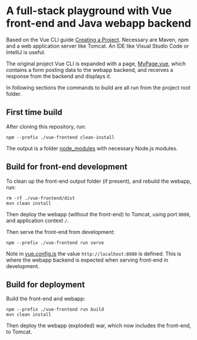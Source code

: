 # A full-stack playground with Vue front-end and Java webapp backend

Based on the Vue CLI guide 
[Creating a Project](https://cli.vuejs.org/guide/creating-a-project.html).
Necessary are Maven, npm and a web application server like Tomcat.
An IDE like Visual Studio Code or IntelliJ is useful.

The original project Vue CLI is expanded with a page,
[MyPage.vue](./vue-frontend/src/views/MyPage.vue),
which contains a form posting data to the webapp backend,
and receives a response from the backend and displays it.

In following sections the commands to build are all run from the project root folder.

## First time build

After cloning this repository, run:
```shell
npm --prefix ./vue-frontend clean-install
```

The output is a folder [node_modules](./vue-frontend/node_modules)
with necessary Node.js modules.

## Build for front-end development

To clean up the front-end output folder (if present),
and rebuild the webapp, run:
```shell
rm -rf ./vue-frontend/dist
mvn clean install
```

Then deploy the webapp (without the front-end) to Tomcat,
using port `8080`, and application context `/`.

Then serve the front-end from development:
```shell
npm --prefix ./vue-frontend run serve
```

Note in [vue.config.js](./vue-frontend/vue.config.js) the value `http://localhost:8080` is defined.
This is where the webapp backend is expected when serving front-end in development.

## Build for deployment

Build the front-end and webapp:
```shell
npm --prefix ./vue-frontend run build
mvn clean install
```

Then deploy the webapp (exploded) war, which now includes the front-end, to Tomcat.
